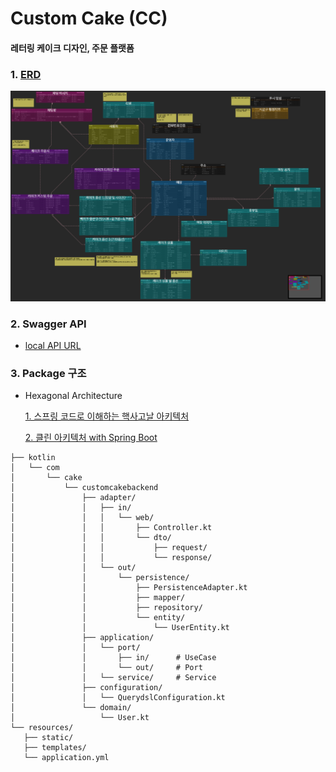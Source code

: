 # Custom Cake (CC)
#### 레터링 케이크 디자인, 주문 플랫폼

### 1. [ERD](https://www.erdcloud.com/d/pGZqMrnzEYmW5H7uk)
![img.png](./doc/image/erd_img.png)

### 2. Swagger API
- [local API URL](http://localhost:8080/swagger-ui/index.html)

### 3. Package 구조
- Hexagonal Architecture

  [1. 스프링 코드로 이해하는 핵사고날 아키텍처](https://nahwasa.com/entry/%ED%97%A5%EC%82%AC%EA%B3%A0%EB%82%A0-%EC%8A%A4%ED%94%84%EB%A7%81%EB%B6%80%ED%8A%B8-%ED%97%A5%EC%82%AC%EA%B3%A0%EB%82%A0-%EC%95%84%ED%82%A4%ED%85%8D%EC%B3%90-%EC%BD%94%EB%93%9C-%EA%B5%AC%EC%A1%B0)

  [2. 클린 아키텍처 with Spring Boot](https://wlswoo.tistory.com/67)

```
├── kotlin
│   └── com
│       └── cake
│           └── customcakebackend
│               ├── adapter/
│               │   ├── in/
│               │   │   └── web/
│               │   │       ├── Controller.kt
│               │   │       └── dto/
│               │   │           ├── request/
│               │   │           └── response/
│               │   └── out/
│               │       └── persistence/
│               │           ├── PersistenceAdapter.kt
│               │           ├── mapper/
│               │           ├── repository/
│               │           └── entity/
│               │               └── UserEntity.kt
│               ├── application/
│               │   └── port/
│               │       ├── in/      # UseCase
│               │       └── out/     # Port
│               │   └── service/     # Service
│               ├── configuration/
│               │   └── QuerydslConfiguration.kt
│               └── domain/
│                   └── User.kt
└── resources/
   ├── static/
   ├── templates/
   └── application.yml
```
